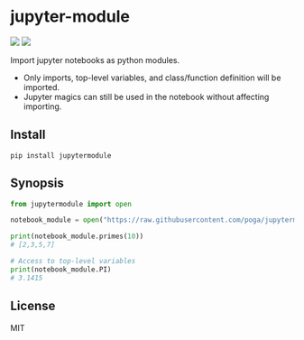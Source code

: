 # jupyter-module

![](https://img.shields.io/pypi/v/jupytermodule?style=flat-square)
![](https://img.shields.io/pypi/l/jupytermodule?style=flat-square)

Import jupyter notebooks as python modules.

* Only imports, top-level variables, and class/function definition will be imported.
* Jupyter magics can still be used in the notebook without affecting importing.


## Install

```
pip install jupytermodule
```

## Synopsis

```python
from jupytermodule import open

notebook_module = open("https://raw.githubusercontent.com/poga/jupytermodule/master/examples/primes.ipynb")

print(notebook_module.primes(10))
# [2,3,5,7]

# Access to top-level variables
print(notebook_module.PI)
# 3.1415
```

## License

MIT
